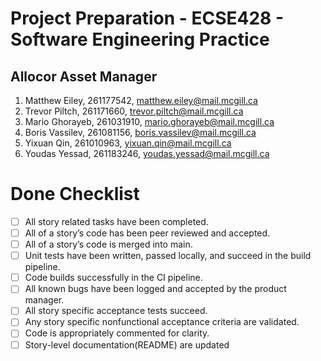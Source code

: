 # Project Preparation - ECSE428 - Software Engineering Practice
## Allocor Asset Manager
1. Matthew Eiley, 261177542, matthew.eiley@mail.mcgill.ca
2. Trevor Piltch, 261171660, trevor.piltch@mail.mcgill.ca
3. Mario Ghorayeb, 261031910, mario.ghorayeb@mail.mcgill.ca
4. Boris Vassilev, 261081156, boris.vassilev@mail.mcgill.ca
5. Yixuan Qin, 261010963, yixuan.qin@mail.mcgill.ca
6. Youdas Yessad, 261183246, youdas.yessad@mail.mcgill.ca

# Done Checklist
- [ ] All story related tasks have been completed.
- [ ] All of a story’s code has been peer reviewed and accepted.
- [ ] All of a story’s code is merged into main.
- [ ] Unit tests have been written, passed locally, and succeed in the build pipeline.
- [ ] Code builds successfully in the CI pipeline.
- [ ] All known bugs have been logged and accepted by the product manager.
- [ ] All story specific acceptance tests succeed.
- [ ] Any story specific nonfunctional acceptance criteria are validated.
- [ ] Code is appropriately commented for clarity.
- [ ] Story-level documentation(README) are updated
